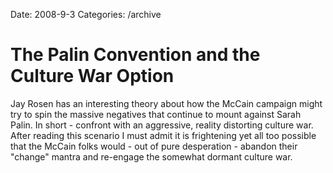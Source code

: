 Date: 2008-9-3
Categories: /archive

# The Palin Convention and the Culture War Option

Jay Rosen has an interesting theory about how the McCain campaign might try to spin the massive negatives that continue to mount against Sarah Palin.  In short - confront with an aggressive, reality distorting culture war.  After reading this scenario I must admit it is frightening yet all too possible that the McCain folks would - out of pure desperation - abandon their &quot;change&quot; mantra and re-engage the somewhat dormant culture war.

